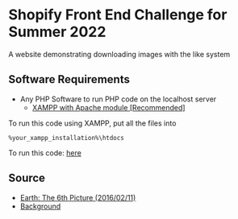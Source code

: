 # Shopify Front End Challenge for Summer 2022
A website demonstrating downloading images with the like system
## Software Requirements
 - Any PHP Software to run PHP code on the localhost server
	 - [XAMPP with Apache module [Recommended]](https://www.apachefriends.org/index.html)

To run this code using XAMPP, put all the files into

    %your_xampp_installation%\htdocs
	
To run this code: [here](https://aftersol-challenge-summer-2022.000webhostapp.com/)


## Source
 - [Earth: The 6th Picture (2016/02/11)](https://epic.gsfc.nasa.gov/?date=2016-02-11)
 - [Background](https://opengameart.org/content/seamless-space-stars)
